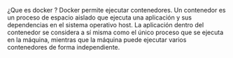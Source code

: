 
¿Que es docker ?
Docker  permite ejecutar contenedores. Un contenedor es un proceso de espacio aislado que ejecuta una aplicación y sus dependencias en el sistema operativo host. La aplicación dentro del contenedor se considera a sí misma como el único proceso que se ejecuta en la máquina, mientras que la máquina puede ejecutar varios contenedores de forma independiente.

